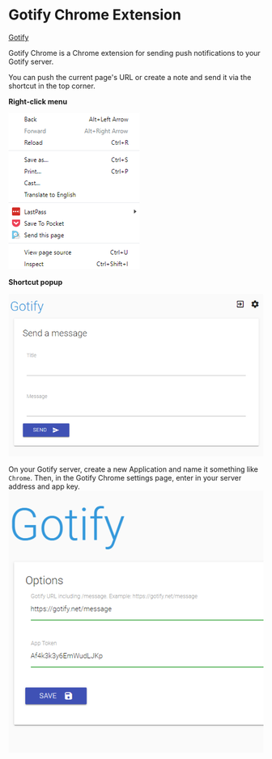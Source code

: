 Gotify Chrome Extension
===========

[Gotify](https://gotify.net)

Gotify Chrome is a Chrome extension for sending push notifications to your Gotify server.

You can push the current page's URL or create a note and send it via the shortcut in the top corner.

**Right-click menu**

![right-click menu](images/right_click_menu.png)

**Shortcut popup**

![shortcut popup](images/popup_menu.png)

On your Gotify server, create a new Application and name it something like `Chrome`. Then, in the Gotify Chrome settings page, enter in your server address and app key.
![settings](images/settings.png)
